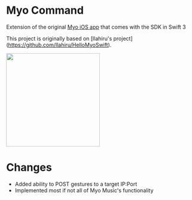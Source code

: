 # Myo Command

Extension of the original [Myo iOS app](https://developer.thalmic.com/downloads) that comes with the SDK in Swift 3

This project is originally based on [llahiru's project] (https://github.com/llahiru/HelloMyoSwift).

<img src="https://raw.githubusercontent.com/llahiru/HelloMyoSwift/master/screenshot.PNG" width="250"> 

# Changes

* Added ability to POST gestures to a target IP:Port
* Implemented most if not all of Myo Music's functionality 
